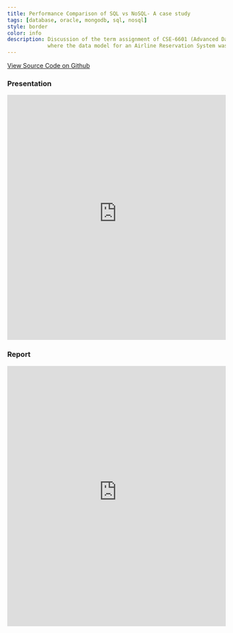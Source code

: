```yaml
---
title: Performance Comparison of SQL vs NoSQL- A case study  
tags: [database, oracle, mongodb, sql, nosql]
style: border 
color: info 
description: Discussion of the term assignment of CSE-6601​ (Advanced Database) course 
             where the data model for an Airline Reservation System was used 
---
```

<a class="github-button" href="https://github.com/ajoydas/AdvancedDB" data-size="large" aria-label="View ajoydas/AdvancedDB on GitHub">View Source Code on Github</a>

### Presentation
<iframe src="https://ugradcsebuetacbd-my.sharepoint.com/:p:/g/personal/1405079_ad_ugrad_cse_buet_ac_bd/EVBEohr1oqtEl2CgqGGXPwoBF6MfPaRVOmINSLDuNeHGHA?e=3y90Y2&amp;action=embedview&amp;wdAr=1.7777777777777777" width="100%" height="565px" frameborder="0">This is an embedded <a target="_blank" href="https://office.com">Microsoft Office</a> presentation, powered by <a target="_blank" href="https://office.com/webapps">Office</a>.</iframe>
<br/>

### Report
<iframe src="https://ugradcsebuetacbd-my.sharepoint.com/:w:/g/personal/1405079_ad_ugrad_cse_buet_ac_bd/EdQNZnmoeW5BgEfRNkpX9jwBLDiBc2_cM1qzJzBf69BHEA?e=d0QI3q&amp;action=embedview&amp;wdStartOn=1" width="100%" height="600px" frameborder="0">This is an embedded <a target="_blank" href="https://office.com">Microsoft Office</a> document, powered by <a target="_blank" href="https://office.com/webapps">Office</a>.</iframe>
